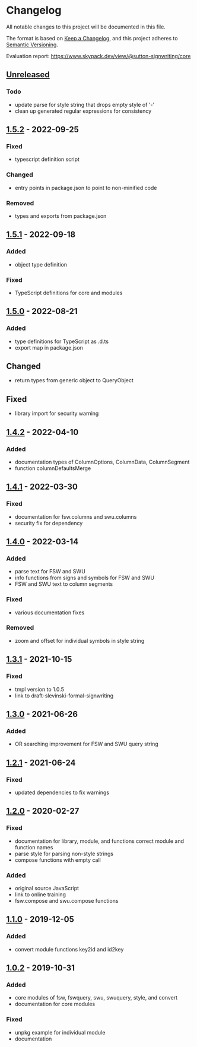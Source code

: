 # Changelog
All notable changes to this project will be documented in this file.

The format is based on [Keep a Changelog](https://keepachangelog.com/en/1.0.0/),
and this project adheres to [Semantic Versioning](https://semver.org/spec/v2.0.0.html).

Evaluation report: https://www.skypack.dev/view/@sutton-signwriting/core

## [Unreleased]
### Todo
- update parse for style string that drops empty style of '-'
- clean up generated regular expressions for consistency

## [1.5.2] - 2022-09-25
### Fixed
- typescript definition script

### Changed
- entry points in package.json to point to non-minified code

### Removed
- types and exports from package.json


## [1.5.1] - 2022-09-18
### Added
- object type definition

### Fixed
- TypeScript definitions for core and modules

## [1.5.0] - 2022-08-21
### Added
- type definitions for TypeScript as .d.ts
- export map in package.json

## Changed
- return types from generic object to QueryObject

## Fixed
- library import for security warning

## [1.4.2] - 2022-04-10
### Added
- documentation types of ColumnOptions, ColumnData, ColumnSegment
- function columnDefaultsMerge

## [1.4.1] - 2022-03-30
### Fixed
- documentation for fsw.columns and swu.columns
- security fix for dependency

## [1.4.0] - 2022-03-14
### Added
- parse text for FSW and SWU
- info functions from signs and symbols for FSW and SWU
- FSW and SWU text to column segments

### Fixed
- various documentation fixes

### Removed
- zoom and offset for individual symbols in style string

## [1.3.1] - 2021-10-15
### Fixed
- tmpl version to 1.0.5
- link to draft-slevinski-formal-signwriting

## [1.3.0] - 2021-06-26
### Added
- OR searching improvement for FSW and SWU query string

## [1.2.1] - 2021-06-24
### Fixed
- updated dependencies to fix warnings

## [1.2.0] - 2020-02-27
### Fixed
- documentation for library, module, and functions
correct module and function names
- parse style for parsing non-style strings
- compose functions with empty call
### Added
- original source JavaScript
- link to online training
- fsw.compose and swu.compose functions

## [1.1.0] - 2019-12-05
### Added
- convert module functions key2id and id2key

## [1.0.2] - 2019-10-31
### Added
- core modules of fsw, fswquery, swu, swuquery, style, and convert
- documentation for core modules

### Fixed
- unpkg example for individual module
- documentation


[Unreleased]: https://github.com/sutton-signwriting/core/compare/v1.5.2...HEAD
[1.5.2]: https://github.com/sutton-signwriting/core/releases/tag/v1.5.2
[1.5.1]: https://github.com/sutton-signwriting/core/releases/tag/v1.5.1
[1.5.0]: https://github.com/sutton-signwriting/core/releases/tag/v1.5.0
[1.4.2]: https://github.com/sutton-signwriting/core/releases/tag/v1.4.2
[1.4.1]: https://github.com/sutton-signwriting/core/releases/tag/v1.4.1
[1.4.0]: https://github.com/sutton-signwriting/core/releases/tag/v1.4.0
[1.3.1]: https://github.com/sutton-signwriting/core/releases/tag/v1.3.1
[1.3.0]: https://github.com/sutton-signwriting/core/releases/tag/v1.3.0
[1.2.1]: https://github.com/sutton-signwriting/core/releases/tag/v1.2.1
[1.2.0]: https://github.com/sutton-signwriting/core/releases/tag/v1.2.0
[1.1.0]: https://github.com/sutton-signwriting/core/releases/tag/v1.1.0
[1.0.2]: https://github.com/sutton-signwriting/core/releases/tag/v1.0.2

